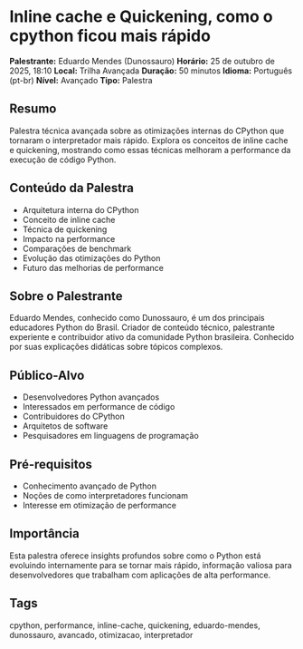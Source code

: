 # Inline cache e Quickening, como o cpython ficou mais rápido

**Palestrante:** Eduardo Mendes (Dunossauro)
**Horário:** 25 de outubro de 2025, 18:10
**Local:** Trilha Avançada
**Duração:** 50 minutos
**Idioma:** Português (pt-br)
**Nível:** Avançado
**Tipo:** Palestra

## Resumo
Palestra técnica avançada sobre as otimizações internas do CPython que tornaram o interpretador mais rápido. Explora os conceitos de inline cache e quickening, mostrando como essas técnicas melhoram a performance da execução de código Python.

## Conteúdo da Palestra
- Arquitetura interna do CPython
- Conceito de inline cache
- Técnica de quickening
- Impacto na performance
- Comparações de benchmark
- Evolução das otimizações do Python
- Futuro das melhorias de performance

## Sobre o Palestrante
Eduardo Mendes, conhecido como Dunossauro, é um dos principais educadores Python do Brasil. Criador de conteúdo técnico, palestrante experiente e contribuidor ativo da comunidade Python brasileira. Conhecido por suas explicações didáticas sobre tópicos complexos.

## Público-Alvo
- Desenvolvedores Python avançados
- Interessados em performance de código
- Contribuidores do CPython
- Arquitetos de software
- Pesquisadores em linguagens de programação

## Pré-requisitos
- Conhecimento avançado de Python
- Noções de como interpretadores funcionam
- Interesse em otimização de performance

## Importância
Esta palestra oferece insights profundos sobre como o Python está evoluindo internamente para se tornar mais rápido, informação valiosa para desenvolvedores que trabalham com aplicações de alta performance.

## Tags
cpython, performance, inline-cache, quickening, eduardo-mendes, dunossauro, avancado, otimizacao, interpretador
